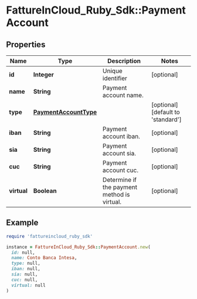 # FattureInCloud_Ruby_Sdk::PaymentAccount

## Properties

| Name | Type | Description | Notes |
| ---- | ---- | ----------- | ----- |
| **id** | **Integer** | Unique identifier | [optional] |
| **name** | **String** | Payment account name. |  |
| **type** | [**PaymentAccountType**](PaymentAccountType.md) |  | [optional][default to &#39;standard&#39;] |
| **iban** | **String** | Payment account iban. | [optional] |
| **sia** | **String** | Payment account sia. | [optional] |
| **cuc** | **String** | Payment account cuc. | [optional] |
| **virtual** | **Boolean** | Determine if the payment method is virtual. | [optional] |

## Example

```ruby
require 'fattureincloud_ruby_sdk'

instance = FattureInCloud_Ruby_Sdk::PaymentAccount.new(
  id: null,
  name: Conto Banca Intesa,
  type: null,
  iban: null,
  sia: null,
  cuc: null,
  virtual: null
)
```

